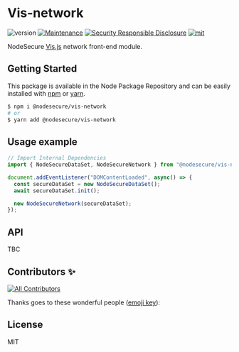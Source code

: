 # Vis-network
![version](https://img.shields.io/badge/dynamic/json.svg?url=https://raw.githubusercontent.com/NodeSecure/vis-network/master/package.json&query=$.version&label=Version)
[![Maintenance](https://img.shields.io/badge/Maintained%3F-yes-green.svg)](https://github.com/NodeSecure/vis-network/commit-activity)
[![Security Responsible Disclosure](https://img.shields.io/badge/Security-Responsible%20Disclosure-yellow.svg)](https://github.com/nodejs/security-wg/blob/master/processes/responsible_disclosure_template.md
)
[![mit](https://img.shields.io/github/license/Naereen/StrapDown.js.svg)](https://github.com/NodeSecure/vis-network/blob/master/LICENSE)

NodeSecure [Vis.js](https://visjs.org/) network front-end module.

## Getting Started

This package is available in the Node Package Repository and can be easily installed with [npm](https://docs.npmjs.com/getting-started/what-is-npm) or [yarn](https://yarnpkg.com).

```bash
$ npm i @nodesecure/vis-network
# or
$ yarn add @nodesecure/vis-network
```

## Usage example

```js
// Import Internal Dependencies
import { NodeSecureDataSet, NodeSecureNetwork } from "@nodesecure/vis-network";

document.addEventListener("DOMContentLoaded", async() => {
  const secureDataSet = new NodeSecureDataSet();
  await secureDataSet.init();

  new NodeSecureNetwork(secureDataSet);
});
```

## API
TBC

## Contributors ✨

<!-- ALL-CONTRIBUTORS-BADGE:START - Do not remove or modify this section -->
[![All Contributors](https://img.shields.io/badge/all_contributors-3-orange.svg?style=flat-square)](#contributors-)
<!-- ALL-CONTRIBUTORS-BADGE:END -->

Thanks goes to these wonderful people ([emoji key](https://allcontributors.org/docs/en/emoji-key)):

<!-- ALL-CONTRIBUTORS-LIST:START - Do not remove or modify this section -->
<!-- prettier-ignore-start -->
<!-- markdownlint-disable -->

<!-- markdownlint-restore -->
<!-- prettier-ignore-end -->

<!-- ALL-CONTRIBUTORS-LIST:END -->

## License
MIT

